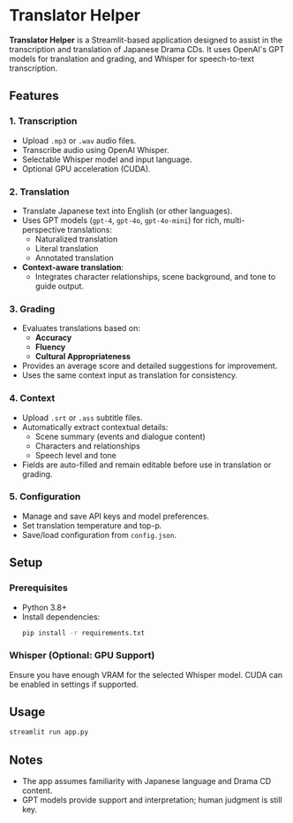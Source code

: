 # Translator Helper

**Translator Helper** is a Streamlit-based application designed to assist in the transcription and translation of Japanese Drama CDs. It uses OpenAI's GPT models for translation and grading, and Whisper for speech-to-text transcription.

## Features

### 1. Transcription
- Upload `.mp3` or `.wav` audio files.
- Transcribe audio using OpenAI Whisper.
- Selectable Whisper model and input language.
- Optional GPU acceleration (CUDA).

### 2. Translation
- Translate Japanese text into English (or other languages).
- Uses GPT models (`gpt-4`, `gpt-4o`, `gpt-4o-mini`) for rich, multi-perspective translations:
  - Naturalized translation
  - Literal translation
  - Annotated translation
- **Context-aware translation**:
  - Integrates character relationships, scene background, and tone to guide output.

### 3. Grading
- Evaluates translations based on:
  - **Accuracy**
  - **Fluency**
  - **Cultural Appropriateness**
- Provides an average score and detailed suggestions for improvement.
- Uses the same context input as translation for consistency.

### 4. Context
- Upload `.srt` or `.ass` subtitle files.
- Automatically extract contextual details:
  - Scene summary (events and dialogue content)
  - Characters and relationships
  - Speech level and tone
- Fields are auto-filled and remain editable before use in translation or grading.

### 5. Configuration
- Manage and save API keys and model preferences.
- Set translation temperature and top-p.
- Save/load configuration from `config.json`.

## Setup

### Prerequisites

- Python 3.8+
- Install dependencies:
  ```bash
  pip install -r requirements.txt
  ```

### Whisper (Optional: GPU Support)

Ensure you have enough VRAM for the selected Whisper model. CUDA can be enabled in settings if supported.

## Usage

```bash
streamlit run app.py
```

## Notes

- The app assumes familiarity with Japanese language and Drama CD content.
- GPT models provide support and interpretation; human judgment is still key.